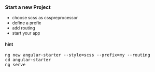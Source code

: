 ### Start a new Project
 
 * choose scss as csspreprocessor
 * define a prefix
 * add routing
 * start your app

#### hint
<pre>
ng new angular-starter --style=scss --prefix=my --routing
cd angular-starter
ng serve
</pre>
